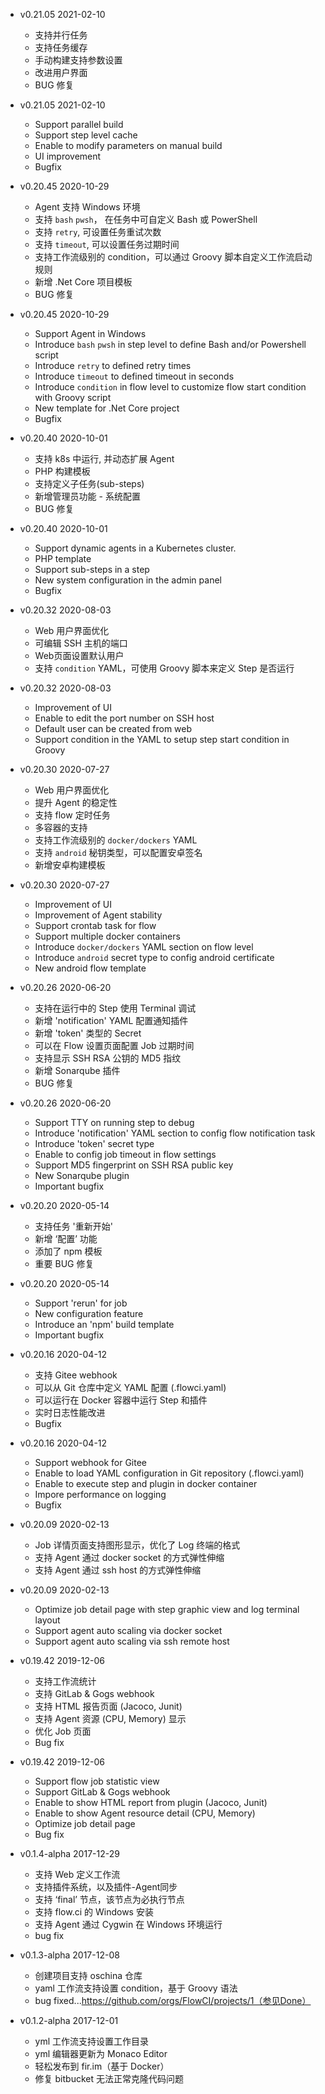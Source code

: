 - v0.21.05 2021-02-10
  * 支持并行任务
  * 支持任务缓存
  * 手动构建支持参数设置
  * 改进用户界面
  * BUG 修复

- v0.21.05 2021-02-10
  * Support parallel build
  * Support step level cache
  * Enable to modify parameters on manual build
  * UI improvement
  * Bugfix


- v0.20.45 2020-10-29
  * Agent 支持 Windows 环境
  * 支持 `bash` `pwsh`， 在任务中可自定义 Bash 或 PowerShell
  * 支持 `retry`, 可设置任务重试次数
  * 支持 `timeout`, 可以设置任务过期时间
  * 支持工作流级别的 condition，可以通过 Groovy 脚本自定义工作流启动规则
  * 新增 .Net Core 项目模板
  * BUG 修复

- v0.20.45 2020-10-29
  * Support Agent in Windows
  * Introduce `bash` `pwsh` in step level to define Bash and/or Powershell script
  * Introduce `retry` to defined retry times
  * Introduce `timeout` to defined timeout in seconds
  * Introduce `condition` in flow level to customize flow start condition with Groovy script
  * New template for .Net Core project
  * Bugfix

- v0.20.40 2020-10-01
  * 支持 k8s 中运行, 并动态扩展 Agent
  * PHP 构建模板
  * 支持定义子任务(sub-steps)
  * 新增管理员功能 - 系统配置
  * BUG 修复

- v0.20.40 2020-10-01
  * Support dynamic agents in a Kubernetes cluster.
  * PHP template
  * Support sub-steps in a step
  * New system configuration in the admin panel
  * Bugfix

- v0.20.32 2020-08-03
  * Web 用户界面优化
  * 可编辑 SSH 主机的端口
  * Web页面设置默认用户
  * 支持 `condition` YAML，可使用 Groovy 脚本来定义 Step 是否运行

- v0.20.32 2020-08-03
  * Improvement of UI
  * Enable to edit the port number on SSH host
  * Default user can be created from web
  * Support condition in the YAML to setup step start condition in Groovy

- v0.20.30 2020-07-27
  * Web 用户界面优化
  * 提升 Agent 的稳定性
  * 支持 flow 定时任务
  * 多容器的支持
  * 支持工作流级别的 `docker/dockers` YAML
  * 支持 `android` 秘钥类型，可以配置安卓签名
  * 新增安卓构建模板

- v0.20.30 2020-07-27
  * Improvement of UI
  * Improvement of Agent stability
  * Support crontab task for flow
  * Support multiple docker containers
  * Introduce `docker/dockers` YAML section on flow level
  * Introduce `android` secret type to config android certificate
  * New android flow template

- v0.20.26 2020-06-20
  * 支持在运行中的 Step 使用 Terminal 调试
  * 新增 'notification' YAML 配置通知插件
  * 新增 'token' 类型的 Secret
  * 可以在 Flow 设置页面配置 Job 过期时间
  * 支持显示 SSH RSA 公钥的 MD5 指纹
  * 新增 Sonarqube 插件
  * BUG 修复

- v0.20.26 2020-06-20
  * Support TTY on running step to debug
  * Introduce 'notification' YAML section to config flow notification task
  * Introduce 'token' secret type
  * Enable to config job timeout in flow settings
  * Support MD5 fingerprint on SSH RSA public key
  * New Sonarqube plugin
  * Important bugfix

- v0.20.20 2020-05-14
  * 支持任务 '重新开始'
  * 新增 ‘配置’ 功能
  * 添加了 npm 模板
  * 重要 BUG 修复

- v0.20.20 2020-05-14
  * Support 'rerun' for job
  * New configuration feature
  * Introduce an 'npm' build template
  * Important bugfix

- v0.20.16 2020-04-12
  * 支持 Gitee webhook
  * 可以从 Git 仓库中定义 YAML 配置 (.flowci.yaml)
  * 可以运行在 Docker 容器中运行 Step 和插件
  * 实时日志性能改进
  * Bugfix

- v0.20.16 2020-04-12
  * Support webhook for Gitee
  * Enable to load YAML configuration in Git repository (.flowci.yaml)
  * Enable to execute step and plugin in docker container
  * Impore performance on logging
  * Bugfix

- v0.20.09 2020-02-13
  * Job 详情页面支持图形显示，优化了 Log 终端的格式
  * 支持 Agent 通过 docker socket 的方式弹性伸缩
  * 支持 Agent 通过 ssh host 的方式弹性伸缩

- v0.20.09 2020-02-13
  * Optimize job detail page with step graphic view and log terminal layout
  * Support agent auto scaling via docker socket
  * Support agent auto scaling via ssh remote host

- v0.19.42 2019-12-06
  * 支持工作流统计
  * 支持 GitLab & Gogs webhook
  * 支持 HTML 报告页面 (Jacoco, Junit)
  * 支持 Agent 资源 (CPU, Memory) 显示
  * 优化 Job 页面
  * Bug fix
  
- v0.19.42 2019-12-06
  * Support flow job statistic view 
  * Support GitLab & Gogs webhook
  * Enable to show HTML report from plugin (Jacoco, Junit)
  * Enable to show Agent resource detail (CPU, Memory)
  * Optimize job detail page
  * Bug fix

- v0.1.4-alpha 2017-12-29
  * 支持 Web 定义工作流
  * 支持插件系统，以及插件-Agent同步
  * 支持 ‘final’ 节点，该节点为必执行节点
  * 支持 flow.ci 的 Windows 安装
  * 支持 Agent 通过 Cygwin 在 Windows 环境运行
  * bug fix
  
- v0.1.3-alpha 2017-12-08
  * 创建项目支持 oschina 仓库
  * yaml 工作流支持设置 condition，基于 Groovy 语法
  * bug fixed...https://github.com/orgs/FlowCI/projects/1（参见Done）
  
- v0.1.2-alpha 2017-12-01
  * yml 工作流支持设置工作目录    
  * yml 编辑器更新为 Monaco Editor
  * 轻松发布到 fir.im（基于 Docker）
  * 修复 bitbucket 无法正常克隆代码问题
